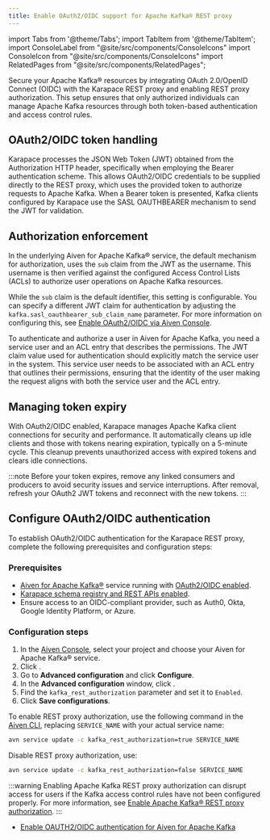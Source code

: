 ```yaml
---
title: Enable OAuth2/OIDC support for Apache Kafka® REST proxy
---
```


import Tabs from '@theme/Tabs';
import TabItem from '@theme/TabItem';
import ConsoleLabel from "@site/src/components/ConsoleIcons"
import ConsoleIcon from "@site/src/components/ConsoleIcons"
import RelatedPages from "@site/src/components/RelatedPages";

Secure your Apache Kafka® resources by integrating OAuth 2.0/OpenID Connect (OIDC) with the Karapace REST proxy and enabling REST proxy authorization.
This setup ensures that only authorized individuals can manage Apache Kafka resources
through both token-based authentication and access control rules.

## OAuth2/OIDC token handling

Karapace processes the JSON Web Token (JWT) obtained from the
Authorization HTTP header, specifically when employing the Bearer
authentication scheme. This allows OAuth2/OIDC credentials to be
supplied directly to the REST proxy, which uses the provided token to
authorize requests to Apache Kafka. When a Bearer token is presented,
Kafka clients configured by Karapace use the SASL OAUTHBEARER mechanism
to send the JWT for validation.

## Authorization enforcement

In the underlying Aiven for Apache Kafka® service, the default mechanism
for authorization, uses the `sub` claim from the JWT as the username.
This username is then verified against the configured Access Control
Lists (ACLs) to authorize user operations on Apache Kafka resources.

While the `sub` claim is the default identifier, this setting is
configurable. You can specify a different JWT claim for authentication
by adjusting the `kafka.sasl_oauthbearer_sub_claim_name` parameter. For
more information on configuring this, see
[Enable OAuth2/OIDC via Aiven Console](/docs/products/kafka/howto/enable-oidc).

To authenticate and authorize a user in Aiven for Apache Kafka, you need a service user
and an ACL entry that describes the permissions. The JWT claim value used for
authentication should explicitly match the service user in the system. This service
user needs to be associated with an ACL entry that outlines their permissions, ensuring
that the identity of the user making the request aligns with both the service user
and the ACL entry.

## Managing token expiry

With OAuth2/OIDC enabled, Karapace manages Apache Kafka client connections for
security and performance. It automatically cleans up idle clients and
those with tokens nearing expiration, typically on a 5-minute cycle.
This cleanup prevents unauthorized access with expired tokens and clears
idle connections.

:::note
Before your token expires, remove any linked consumers and producers to
avoid security issues and service interruptions. After removal, refresh
your OAuth2 JWT tokens and reconnect with the new tokens.
:::

## Configure OAuth2/OIDC authentication

To establish OAuth2/OIDC authentication for the Karapace REST proxy,
complete the following prerequisites and configuration steps:

### Prerequisites

-   [Aiven for Apache Kafka®](/docs/products/kafka/create-kafka-service) service running with
    [OAuth2/OIDC enabled](/docs/products/kafka/howto/enable-oidc).
-   [Karapace schema registry and REST APIs enabled](/docs/products/kafka/karapace/howto/enable-karapace).
-   Ensure access to an OIDC-compliant provider, such as Auth0, Okta,
    Google Identity Platform, or Azure.

### Configuration steps

<Tabs groupId="config-methods">
<TabItem value="console" label="Aiven Console" default>

1. In the [Aiven Console](https://console.aiven.io/), select your
   project and choose your Aiven for Apache Kafka® service.
1. Click <ConsoleLabel name="Service settings"/>.
1. Go to **Advanced configuration** and click **Configure**.
1. In the **Advanced configuration** window, click
   <ConsoleIcon name="Add config options"/>.
1. Find the `kafka_rest_authorization` parameter and set it to `Enabled`.
1. Click **Save configurations**.

</TabItem>
<TabItem value="cli" label="Aiven CLI">

To enable REST proxy authorization, use the following command in the
[Aiven CLI](/docs/tools/cli), replacing `SERVICE_NAME` with your actual service name:

```bash
avn service update -c kafka_rest_authorization=true SERVICE_NAME
```

Disable REST proxy authorization, use:

```bash
avn service update -c kafka_rest_authorization=false SERVICE_NAME
```

</TabItem>
</Tabs>

:::warning
Enabling Apache Kafka REST proxy authorization can disrupt access for
users if the Kafka access control rules have not been configured
properly. For more information, see
[Enable Apache Kafka® REST proxy authorization](/docs/products/kafka/karapace/howto/enable-kafka-rest-proxy-authorization).
:::

<RelatedPages/>

- [Enable OAUTH2/OIDC authentication for Aiven for Apache Kafka](/docs/products/kafka/howto/enable-oidc)

